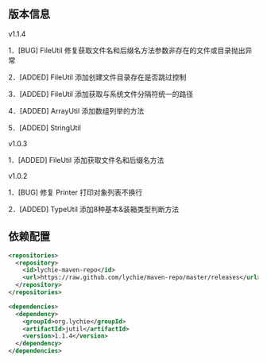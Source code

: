 ## 版本信息 ##

v1.1.4

1．[BUG] FileUtil 修复获取文件名和后缀名方法参数非存在的文件或目录抛出异常

2．[ADDED] FileUtil 添加创建文件目录存在是否跳过控制

3．[ADDED] FileUtil 添加获取与系统文件分隔符统一的路径

4．[ADDED] ArrayUtil 添加数组列举的方法

5．[ADDED] StringUtil


v1.0.3

1．[ADDED] FileUtil 添加获取文件名和后缀名方法

v1.0.2

1．[BUG] 修复 Printer 打印对象列表不换行

2．[ADDED] TypeUtil 添加8种基本&装箱类型判断方法

## 依赖配置 ##

```xml
<repositories>
  <repository>
    <id>lychie-maven-repo</id>
    <url>https://raw.github.com/lychie/maven-repo/master/releases</url>
  </repository>
</repositories>

<dependencies>
  <dependency>
    <groupId>org.lychie</groupId>
    <artifactId>jutil</artifactId>
    <version>1.1.4</version>
  </dependency>
</dependencies>
```
